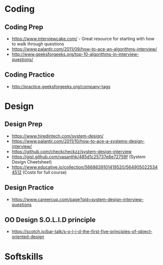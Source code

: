 # Coding

## Coding Prep
* https://www.interviewcake.com/ - Great resource for starting with how to walk through questions
* https://www.palantir.com/2011/09/how-to-ace-an-algorithms-interview/
* http://www.geeksforgeeks.org/top-10-algorithms-in-interview-questions/

## Coding Practice
* http://practice.geeksforgeeks.org/company-tags

# Design

## Design Prep
* https://www.hiredintech.com/system-design/
* https://www.palantir.com/2011/10/how-to-ace-a-systems-design-interview/
* https://github.com/checkcheckzz/system-design-interview
* https://gist.github.com/vasanthk/485d1c25737e8e72759f (System Design Cheetsheet)
* https://www.educative.io/collection/5668639101419520/5649050225344512 (Costs for full course)

## Design Practice
* https://www.careercup.com/page?pid=system-design-interview-questions

## OO Design S.O.L.I.D principle

* https://scotch.io/bar-talk/s-o-l-i-d-the-first-five-principles-of-object-oriented-design


# Softskills
